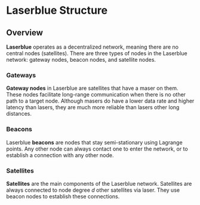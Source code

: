 # Laserblue Structure
## Overview
**Laserblue** operates as a decentralized network, meaning there are no central nodes (satellites).
There are three types of nodes in the Laserblue network: gateway nodes, beacon nodes, and satellite nodes.
### Gateways
**Gateway nodes** in Laserblue are satellites that have a maser on them. 
These nodes facilitate long-range communication when there is no other path to a target node. 
Although masers do have a lower data rate and higher latency than lasers, they are much more reliable than lasers other long distances. 

### Beacons
Laserblue **beacons** are nodes that stay semi-stationary using Lagrange points. 
Any other node can always contact one to enter the network, or to establish a connection with any other node.

### Satellites
**Satellites** are the main components of the Laserblue network.
Satellites are always connected to node degree $d$ other satellites via laser. 
They use beacon nodes to establish these connections.